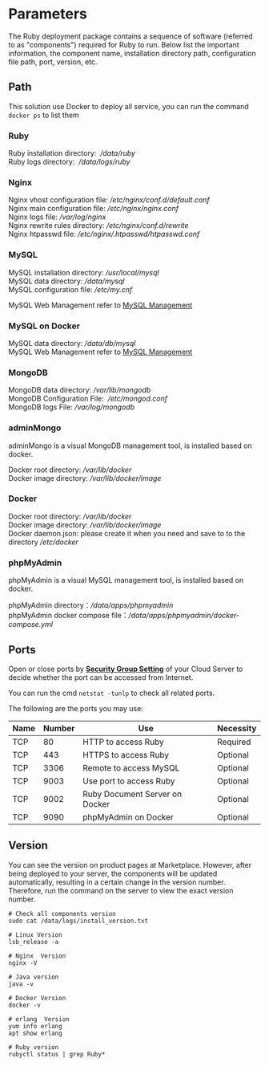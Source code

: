# Parameters

The Ruby deployment package contains a sequence of software (referred to as "components") required for Ruby to run. Below list the important information, the component name, installation directory path, configuration file path, port, version, etc.

## Path

This solution use Docker to deploy all service, you can run the command `docker ps` to list them  

### Ruby

Ruby installation directory:  */data/ruby*  
Ruby logs directory:  */data/logs/ruby*  

### Nginx

Nginx vhost configuration file: */etc/nginx/conf.d/default.conf*    
Nginx main configuration file: */etc/nginx/nginx.conf*   
Nginx logs file: */var/log/nginx*  
Nginx rewrite rules directory: */etc/nginx/conf.d/rewrite*  
Nginx htpasswd file: */etc/nginx/.htpasswd/htpasswd.conf*  

### MySQL

MySQL installation directory: */usr/local/mysql*  
MySQL data directory: */data/mysql*  
MySQL configuration file: */etc/my.cnf*    

MySQL Web Management refer to [MySQL Management](/admin-mysql.md)

### MySQL on Docker

MySQL data directory: */data/db/mysql*  
MySQL Web Management refer to [MySQL Management](/admin-mysql.md)

### MongoDB

MongoDB data directory: */var/lib/mongodb*  
MongoDB Configuration File:  */etc/mongod.conf*  
MongoDB logs File:  */var/log/mongodb*  

### adminMongo

adminMongo is a visual MongoDB management tool, is installed based on docker.  

Docker root directory: */var/lib/docker*  
Docker image directory: */var/lib/docker/image*  

### Docker

Docker root directory: */var/lib/docker*  
Docker image directory: */var/lib/docker/image*   
Docker daemon.json: please create it when you need and save to to the directory */etc/docker*   

###  phpMyAdmin

phpMyAdmin is a visual MySQL management tool, is installed based on docker.  

phpMyAdmin directory：*/data/apps/phpmyadmin*  
phpMyAdmin docker compose file：*/data/apps/phpmyadmin/docker-compose.yml* 

## Ports

Open or close ports by **[Security Group Setting](https://support.websoft9.com/docs/faq/tech-instance.html)** of your Cloud Server to decide whether the port can be accessed from Internet.  

You can run the cmd `netstat -tunlp` to check all related ports.  

The following are the ports you may use:

| Name | Number | Use |  Necessity |
| --- | --- | --- | --- |
| TCP | 80 | HTTP to access Ruby | Required |
| TCP | 443 | HTTPS to access Ruby | Optional |
| TCP | 3306 | Remote to access MySQL | Optional |
| TCP | 9003 | Use port to access Ruby | Optional |
| TCP | 9002 | Ruby Document Server on Docker | Optional |
| TCP | 9090 | phpMyAdmin on Docker | Optional |


## Version

You can see the version on product pages at Marketplace. However, after being deployed to your server, the components will be updated automatically, resulting in a certain change in the version number. Therefore, run the command on the server to view the exact version number. 

```shell
# Check all components version
sudo cat /data/logs/install_version.txt

# Linux Version
lsb_release -a

# Nginx  Version
nginx -V

# Java version
java -v

# Docker Version
docker -v

# erlang  Version
yum info erlang
apt show erlang

# Ruby version
rubyctl status | grep Ruby*
```
